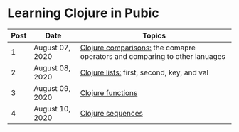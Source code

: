 # Learning Clojure in Pubic


| Post | Date              | Topics                                          |
| ---- | ----------------- | ----------------------------------------------- |
| 1    | August 07, 2020 | [Clojure comparisons:](posts/2020-08-07.md) the comapre operators and comparing to other lanuages  |
| 2    | August 08, 2020 | [Clojure lists:](posts/2020-08-08.md) first, second, key, and val  |
| 3    | August 09, 2020 | [Clojure functions](posts/2020-08-09.md) |
| 4    | August 10, 2020 | [Clojure sequences](posts/2020-08-10.md) |
